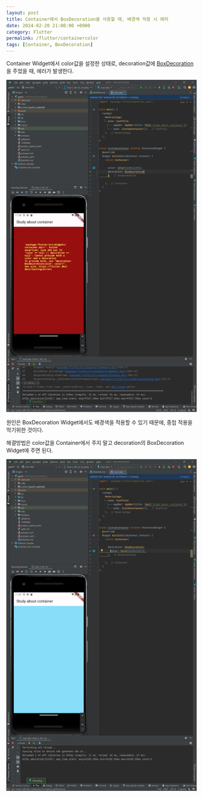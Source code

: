 ```yaml
---
layout: post
title: Container에서 BoxDecoration을 사용할 때, 배경색 적용 시 에러
date: 2024-02-20 21:00:00 +0900
category: Flutter
permalink: /flutter/containercolor
tags: [Container, BoxDecoration]
---
```


Container Widget에서 color값을 설정한 상태로, decoration값에 [BoxDecoration](https://api.flutter.dev/flutter/painting/BoxDecoration-class.html)을 주었을 때, 에러가 발생한다.

![error1](/assets/img/container_error1.png)

원인은 BoxDecoration Widget에서도 배경색을 적용할 수 있기 때문에, 중첩 적용을 막기위한 것이다.

해결방법은 color값을 Container에서 주지 말고 decoration의 BoxDecoration Widget에 주면 된다.

![error2](/assets/img/container_error2.png)
